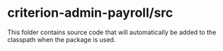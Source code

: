 # criterion-admin-payroll/src

This folder contains source code that will automatically be added to the classpath when
the package is used.

